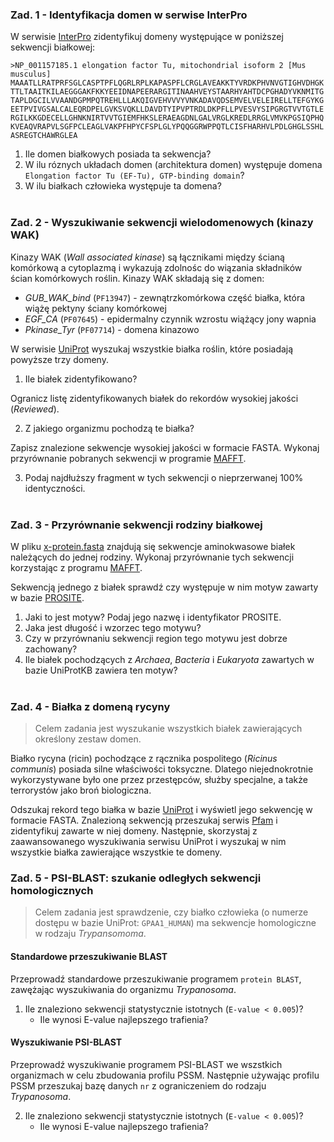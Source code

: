 ### Zad. 1 - Identyfikacja domen w serwise InterPro
W serwisie [InterPro](https://www.ebi.ac.uk/interpro/) zidentyfikuj domeny występujące w poniższej sekwencji białkowej:

```
>NP_001157185.1 elongation factor Tu, mitochondrial isoform 2 [Mus musculus]
MAAATLLRATPRFSGLCASPTPFLQGRLRPLKAPASPFLCRGLAVEAKKTYVRDKPHVNVGTIGHVDHGK
TTLTAAITKILAEGGGAKFKKYEEIDNAPEERARGITINAAHVEYSTAARHYAHTDCPGHADYVKNMITG
TAPLDGCILVVAANDGPMPQTREHLLLAKQIGVEHVVVYVNKADAVQDSEMVELVELEIRELLTEFGYKG
EETPVIVGSALCALEQRDPELGVKSVQKLLDAVDTYIPVPTRDLDKPFLLPVESVYSIPGRGTVVTGTLE
RGILKKGDECELLGHNKNIRTVVTGIEMFHKSLERAEAGDNLGALVRGLKREDLRRGLVMVKPGSIQPHQ
KVEAQVRAPVLSGFPCLEAGLVAKPFHPYCFSPLGLYPQQGGRWPPQTLCISFHARHVLPDLGHGLSSHL
ASREGTCHAWRGLEA
```

1. Ile domen białkowych posiada ta sekwencja?
2. W ilu róznych układach domen (architektura domen) występuje domena `Elongation factor Tu (EF-Tu), GTP-binding domain`?
3. W ilu białkach człowieka występuje ta domena?
<br/><br/>

### Zad. 2 - Wyszukiwanie sekwencji wielodomenowych (kinazy WAK)
Kinazy WAK (*Wall associated kinase*) są łącznikami między ścianą komórkową a cytoplazmą i wykazują zdolnośc do wiązania składników ścian komórkowych roślin. Kinazy WAK składają się z domen:
* *GUB_WAK_bind* (`PF13947`) - zewnątrzkomórkowa część białka, która wiążę pektyny ściany komórkowej
* *EGF_CA* (`PF07645`) - epidermalny czynnik wzrostu wiążący jony wapnia
* *Pkinase_Tyr* (`PF07714`) - domena kinazowo

W serwisie [UniProt](https://www.uniprot.org) wyszukaj wszystkie białka roślin, które posiadają powyższe trzy domeny.

1. Ile białek zidentyfikowano?

Ogranicz listę zidentyfikowanych białek do rekordów wysokiej jakości (*Reviewed*).

2. Z jakiego organizmu pochodzą te białka?

Zapisz znalezione sekwencje wysokiej jakości w formacie FASTA. Wykonaj przyrównanie pobranych sekwencji w programie [MAFFT](https://www.ebi.ac.uk/Tools/msa/mafft/).

3. Podaj najdłuższy fragment w tych sekwencji o nieprzerwanej 100% identyczności.
<br/><br/>

### Zad. 3 - Przyrównanie sekwencji rodziny białkowej
W pliku [x-protein.fasta](./data/x-protein.fasta) znajdują się sekwencje aminokwasowe białek należących do jednej rodziny. Wykonaj przyrównanie tych sekwencji korzystając z programu [MAFFT](https://www.ebi.ac.uk/Tools/msa/mafft/).

Sekwencją jednego z białek sprawdź czy występuje w nim motyw zawarty w bazie [PROSITE](http://prosite.expasy.org).

1. Jaki to jest motyw? Podaj jego nazwę i identyfikator PROSITE.
2. Jaka jest długość i wzorzec tego motywu?
3. Czy w przyrównaniu sekwencji region tego motywu jest dobrze zachowany?
4. Ile białek pochodzących z *Archaea*, *Bacteria* i *Eukaryota* zawartych w bazie UniProtKB zawiera ten motyw?
<br/><br/>


### Zad. 4 - Białka z domeną rycyny
> Celem zadania jest wyszukanie wszystkich białek zawierających określony zestaw domen.

Białko rycyna (ricin) pochodzące z rącznika pospolitego (*Ricinus communis*) posiada silne
właściwości toksyczne. Dlatego niejednokrotnie wykorzystywane było one przez przestępców,
służby specjalne, a także terrorystów jako broń biologiczna. 

Odszukaj rekord tego białka w bazie [UniProt](https://www.uniprot.org) i wyświetl jego sekwencję w formacie FASTA. Znalezioną sekwencją przeszukaj serwis [Pfam](https://pfam.xfam.org) i zidentyfikuj zawarte w niej domeny. Następnie, skorzystaj z zaawansowanego wyszukiwania serwisu UniProt i wyszukaj w nim wszystkie białka zawierające wszystkie te domeny.


### Zad. 5 - PSI-BLAST: szukanie odległych sekwencji homologicznych
> Celem zadania jest sprawdzenie, czy białko człowieka (o numerze dostępu w bazie UniProt: `GPAA1_HUMAN`) ma sekwencje homologiczne w rodzaju *Trypansomoma*.

#### Standardowe przeszukiwanie BLAST
Przeprowadź standardowe przeszukiwanie programem `protein BLAST`, zawężając wyszukiwania do organizmu *Trypanosoma*.

1. Ile znaleziono sekwencji statystycznie istotnych (`E-value < 0.005`)?
   * Ile wynosi E-value najlepszego trafienia?

#### Wyszukiwanie PSI-BLAST
Przeprowadź wyszukiwanie programem PSI-BLAST we wszstkich organizmach w celu zbudowania profilu PSSM. Następnie używając profilu PSSM przeszukaj bazę danych `nr` z ograniczeniem do rodzaju *Trypanosoma*.

2. Ile znaleziono sekwencji statystycznie istotnych (`E-value < 0.005`)?
   * Ile wynosi E-value najlepszego trafienia?
